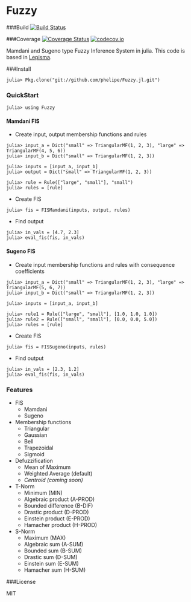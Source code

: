 # Fuzzy

###Build
[![Build Status](https://travis-ci.org/phelipe/Fuzzy.jl.svg?branch=master)](https://travis-ci.org/phelipe/Fuzzy.jl)

###Coverage
[![Coverage Status](https://coveralls.io/repos/phelipe/Fuzzy.jl/badge.svg?branch=master&service=github)](https://coveralls.io/github/phelipe/Fuzzy.jl?branch=master) [![codecov.io](http://codecov.io/github/phelipe/Fuzzy.jl/coverage.svg?branch=master)](http://codecov.io/github/phelipe/Fuzzy.jl?branch=master)

Mamdani and Sugeno type Fuzzy Inference System in julia.
This code is based in [Lepisma](git://github.com/lepisma/Fuzzy.jl.git).

###Install

`julia> Pkg.clone("git://github.com/phelipe/Fuzzy.jl.git")`

### QuickStart

`julia> using Fuzzy`

#### Mamdani FIS

-	Create input, output membership functions and rules

```
julia> input_a = Dict("small" => TriangularMF(1, 2, 3), "large" => TriangularMF(4, 5, 6))
julia> input_b = Dict("small" => TriangularMF(1, 2, 3))

julia> inputs = [input_a, input_b]
julia> output = Dict("small" => TriangularMF(1, 2, 3))

julia> rule = Rule(["large", "small"], "small")
julia> rules = [rule]
```

-	Create FIS

```
julia> fis = FISMamdani(inputs, output, rules)
```

-	Find output

```
julia> in_vals = [4.7, 2.3]
julia> eval_fis(fis, in_vals)
```

#### Sugeno FIS

-	Create input membership functions and rules with consequence coefficients

```
julia> input_a = Dict("small" => TriangularMF(1, 2, 3), "large" => TriangularMF(5, 6, 7))
julia> input_b = Dict("small" => TriangularMF(1, 2, 3))

julia> inputs = [input_a, input_b]

julia> rule1 = Rule(["large", "small"], [1.0, 1.0, 1.0])
julia> rule2 = Rule(["small", "small"], [0.0, 0.0, 5.0])
julia> rules = [rule]
```

-	Create FIS

```
julia> fis = FISSugeno(inputs, rules)
```

-	Find output

```
julia> in_vals = [2.3, 1.2]
julia> eval_fis(fis, in_vals)
```

### Features

-	FIS
	-	Mamdani
    -	Sugeno
-	Membership functions
	-	Triangular
    -	Gaussian
    -	Bell
    -	Trapezoidal
    -	Sigmoid
-	Defuzzification
	-	Mean of Maximum
  	-	Weighted Average (default)
    -	*Centroid (coming soon)*
- T-Norm
    - Minimum (MIN)
    - Algebraic product (A-PROD)
    - Bounded difference (B-DIF)
    - Drastic product (D-PROD)
    - Einstein product (E-PROD)
    - Hamacher product (H-PROD)
- S-Norm
    - Maximum (MAX)
    - Algebraic sum (A-SUM)
    - Bounded sum (B-SUM)
    - Drastic sum (D-SUM)
    - Einstein sum (E-SUM)
    - Hamacher sum (H-SUM)



###License

MIT

